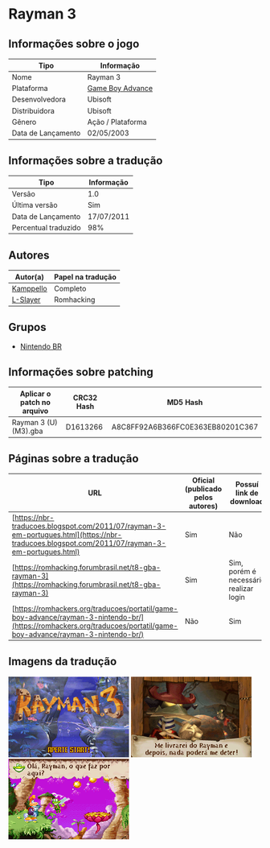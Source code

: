 # Rayman 3

## Informações sobre o jogo

| Tipo | Informação |
| ----------- | ----------- |
| Nome | Rayman 3 |
| Plataforma | [Game Boy Advance](../) |
| Desenvolvedora | Ubisoft |
| Distribuidora | Ubisoft |
| Gênero | Ação / Plataforma |
| Data de Lançamento | 02/05/2003 |

## Informações sobre a tradução

| Tipo | Informação |
| ----------- | ----------- |
| Versão | 1\.0 |
| Última versão | Sim |
| Data de Lançamento | 17/07/2011 |
| Percentual traduzido | 98% |

## Autores

| Autor(a) | Papel na tradução |
| ----------- | ----------- |
| [Kamppello](../../../autores/kamppello/) | Completo |
| [L\-Slayer](../../../autores/l-slayer/) | Romhacking |

## Grupos

* [Nintendo BR](../../../grupos/nintendo-br/)

## Informações sobre patching

| Aplicar o patch no arquivo | CRC32 Hash | MD5 Hash |
| ----------- | ----------- | ----------- |
| Rayman 3 \(U\) \(M3\)\.gba | D1613266 | A8C8FF92A6B366FC0E363EB80201C367 |

## Páginas sobre a tradução

| URL | Oficial (publicado pelos autores) | Possuí link de download |
| ----------- | ----------- | ----------- |
| [https://nbr-traducoes.blogspot.com/2011/07/rayman-3-em-portugues.html](https://nbr-traducoes.blogspot.com/2011/07/rayman-3-em-portugues.html) | Sim | Não |
| [https://romhacking.forumbrasil.net/t8-gba-rayman-3](https://romhacking.forumbrasil.net/t8-gba-rayman-3) | Sim | Sim, porém é necessário realizar login |
| [https://romhackers.org/traducoes/portatil/game-boy-advance/rayman-3-nintendo-br/](https://romhackers.org/traducoes/portatil/game-boy-advance/rayman-3-nintendo-br/) | Não | Sim |

## Imagens da tradução

![Imagem de exemplo da tradução 1](1.png)
![Imagem de exemplo da tradução 2](2.png)
![Imagem de exemplo da tradução 3](3.png)